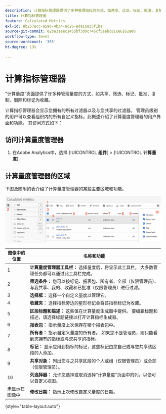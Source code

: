 ```yaml
---
description: 计算指标管理器提供了多种管理指标的方式，如共享、过滤、标记、批准、复制、删除和标记为收藏。
title: 计算指标管理器
feature: Calculated Metrics
exl-id: 8b257ecc-a596-4b34-ac26-eda16835f1ba
source-git-commit: 82ba31eec1455bf3d0c746cf5eebc81ce6162a00
workflow-type: tm+mt
source-wordcount: '355'
ht-degree: 13%

---
```


# 计算指标管理器

“计算量度”页面提供了许多种管理量度的方式，如共享、筛选、标记、批准、复制、删除和标记为收藏。

计算指标管理器会显示您拥有的所有过滤器以及与您共享的过滤器。 管理员级别的用户可以查看组织内的所有自定义指标。此概述介绍了计算量度管理器的用户界面和功能。 其访问方式如下：

## 访问计算量度管理器

1. 在Adobe Analytics中，选择 [!UICONTROL **组件**] > [!UICONTROL **计算量度**].

## 计算量度管理器的区域

下图及随附的表介绍了计算量度管理器的某些主要区域和功能。

![](assets/calcmet_mgr_ui.png)

| 图像中的位置 | 名称和功能 |
|---|---|
| 1 | **计算量度管理器工具栏：** 选择量度后，将显示此工具栏。 大多数管理任务都可以通过此工具栏完成。 |
| 2 | **筛选条件：** 您可以按标记、报表包、所有者、全部（仅限管理员）、与我共享、我的、收藏和已批准（仅限管理员）进行过滤。 |
| 3 | **选择框：** 选择一个自定义量度以管理它。 |
| 4 | **收藏夹：** 选择指标旁边的星形标记会将该指标标记为收藏。 |
| 5 | **区段标题和描述：** 这些值在计算量度生成器中提供。 要编辑标题和描述，请选择标题链接以打开计算指标生成器。 |
| 6 | **报表包：** 指示量度上次保存在哪个报表包中。 |
| 7 | **所有者：** 指示自定义量度的所有者。 如果您不是管理员，则只能看到您拥有的指标或与您共享的指标。 |
| 8 | **标记：** 显示应用到指标的标记，这些标记由您自己或与您共享该区段的人添加。 |
| 9 | **共享对象：** 列出您与之共享区段的个人或组（仅限管理员）或全部（仅限管理员）。 |
| 10 | **列选择器：** 允许您选择或取消选择“计算量度”页面中的列，以便可以自定义视图。 |
| 未显示在图像中 | **修改日期：** 指示上次修改自定义量度的日期。 |

{style="table-layout:auto"}
